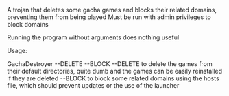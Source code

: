 A trojan that deletes some gacha games and blocks their related domains, preventing them from being played
Must be run with admin privileges to block domains

Running the program without arguments does nothing useful

Usage:

GachaDestroyer --DELETE --BLOCK
--DELETE to delete the games from their default directories, quite dumb and the games can be easily reinstalled if they are deleted
--BLOCK to block some related domains using the hosts file, which should prevent updates or the use of the launcher
